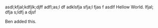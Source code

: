 asdl;kfjal;kdfjlk;djff
adfl;as;l
df adklsfja sfja;l fjas
f asdlf
Hellow World.
 lfjal;
 dfja
 s;ldfj a
 djsf

Ben added this.
